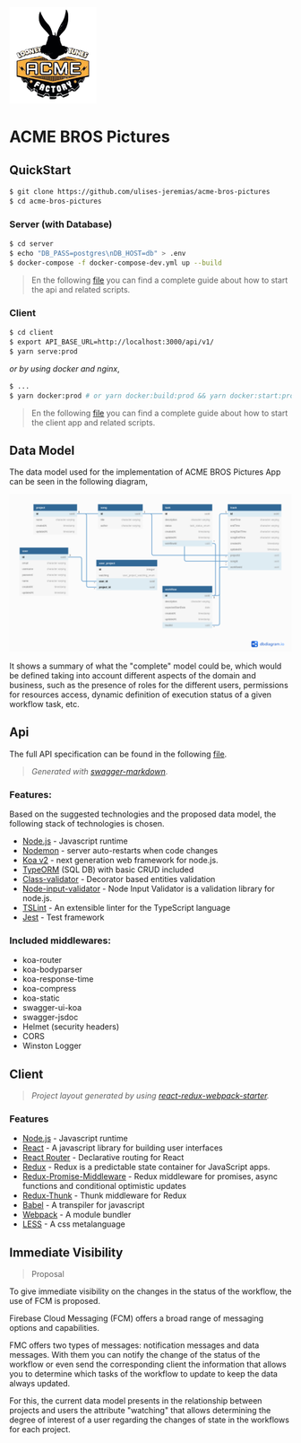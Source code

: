 <span><img width="155" src="./static/logo.png">

# ACME BROS Pictures

## QuickStart

```sh
$ git clone https://github.com/ulises-jeremias/acme-bros-pictures
$ cd acme-bros-pictures
```

### Server (with Database)

```sh
$ cd server
$ echo "DB_PASS=postgres\nDB_HOST=db" > .env
$ docker-compose -f docker-compose-dev.yml up --build
```

> En the following [file](./server/README.md) you can find a complete guide about how to start the api and related scripts.

### Client

```sh
$ cd client
$ export API_BASE_URL=http://localhost:3000/api/v1/
$ yarn serve:prod
```

_or by using docker and nginx_,

```sh
$ ...
$ yarn docker:prod # or yarn docker:build:prod && yarn docker:start:prod
```

> En the following [file](./client/README.md) you can find a complete guide about how to start the client app and related scripts.

## Data Model

The data model used for the implementation of ACME BROS Pictures App can be seen in the following diagram,

![schema](./static/schema.png)

It shows a summary of what the "complete" model could be, which would be defined taking into account different aspects of the domain and business, such as the presence of roles for the different users, permissions for resources access, dynamic definition of execution status of a given workflow task, etc.

## Api

The full API specification can be found in the following [file](./API.md).

> _Generated with [swagger-markdown](https://www.npmjs.com/package/swagger-markdown)_.

### Features:

Based on the suggested technologies and the proposed data model, the following stack of technologies is chosen.

 * [Node.js](https://nodejs.org/en/) - Javascript runtime
 * [Nodemon](https://nodemon.io/) - server auto-restarts when code changes
 * [Koa v2](https://koajs.com/) - next generation web framework for node.js.
 * [TypeORM](https://typeorm.io/) (SQL DB) with basic CRUD included
 * [Class-validator](https://github.com/typestack/class-validator) - Decorator based entities validation
 * [Node-input-validator](https://www.npmjs.com/package/node-input-validator) - Node Input Validator is a validation library for node.js.
 * [TSLint](https://palantir.github.io/tslint/) - An extensible linter for the TypeScript language
 * [Jest](https://jestjs.io/) - Test framework

### Included middlewares:

 * koa-router
 * koa-bodyparser
 * koa-response-time
 * koa-compress
 * koa-static
 * swagger-ui-koa
 * swagger-jsdoc
 * Helmet (security headers)
 * CORS
 * Winston Logger

## Client

> _Project layout generated by using [react-redux-webpack-starter](https://github.com/ulises-jeremias/react-redux-webpack-starter)._

### Features

 * [Node.js](https://nodejs.org/en/) - Javascript runtime
 * [React](https://reactjs.org/) - A javascript library for building user interfaces
 * [React Router](https://reacttraining.com/react-router/) - Declarative routing for React
 * [Redux](https://redux.js.org) - Redux is a predictable state container for JavaScript apps.
 * [Redux-Promise-Middleware](https://github.com/pburtchaell/redux-promise-middleware) - Redux middleware for promises, async functions and conditional optimistic updates
 * [Redux-Thunk](https://github.com/reduxjs/redux-thunk) - Thunk middleware for Redux
 * [Babel](https://babeljs.io/) - A transpiler for javascript
 * [Webpack](https://webpack.js.org/) - A module bundler
 * [LESS](http://lesscss.org/) - A css metalanguage

## Immediate Visibility

> Proposal

To give immediate visibility on the changes in the status of the workflow, the use of FCM is proposed.

Firebase Cloud Messaging (FCM) offers a broad range of messaging options and capabilities.

FMC offers two types of messages: notification messages and data messages. With them you can notify the change of the status of the workflow or even send the corresponding client the information that allows you to determine which tasks of the workflow to update to keep the data always updated.

For this, the current data model presents in the relationship between projects and users the attribute "watching" that allows determining the degree of interest of a user regarding the changes of state in the workflows for each project.
